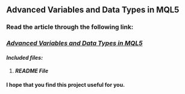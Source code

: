 ## Advanced Variables and Data Types in MQL5

### Read the article through the following link:

### **_[Advanced Variables and Data Types in MQL5](https://www.mql5.com/en/articles/14186)_**

#### **_Included files:_**

1. **_README File_**

#### I hope that you find this project useful for you.
